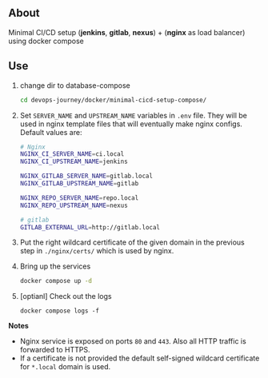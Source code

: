 <!-- # database-compose -->

## About

Minimal CI/CD setup (**jenkins**, **gitlab**, **nexus**) + (**nginx** as load balancer) using docker compose

## Use

1. change dir to database-compose

   ```sh
   cd devops-journey/docker/minimal-cicd-setup-compose/
   ```

2. Set `SERVER_NAME` and `UPSTREAM_NAME` variables in `.env` file. They will be used in nginx template files that will eventually make nginx configs. Default values are:

   ```sh
   # Nginx
   NGINX_CI_SERVER_NAME=ci.local
   NGINX_CI_UPSTREAM_NAME=jenkins

   NGINX_GITLAB_SERVER_NAME=gitlab.local
   NGINX_GITLAB_UPSTREAM_NAME=gitlab

   NGINX_REPO_SERVER_NAME=repo.local
   NGINX_REPO_UPSTREAM_NAME=nexus

   # gitlab
   GITLAB_EXTERNAL_URL=http://gitlab.local
   ```

3. Put the right wildcard certificate of the given domain in the previous step in `./nginx/certs/` which is used by nginx.

4. Bring up the services

   ```sh
   docker compose up -d
   ```

5. [optianl] Check out the logs
   ```
   docker compose logs -f
   ```

**Notes**

- Nginx service is exposed on ports `80` and `443`. Also all HTTP traffic is forwarded to HTTPS.
- If a certificate is not provided the default self-signed wildcard certificate for `*.local` domain is used.
